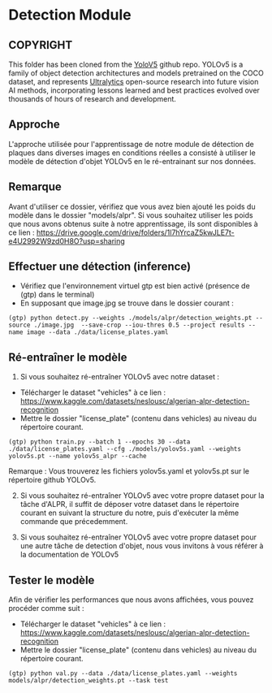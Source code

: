 # Detection Module

## COPYRIGHT
This folder has been cloned from the [YoloV5](https://github.com/ultralytics/yolov5) github repo. YOLOv5 is a family of object detection architectures and models pretrained on the COCO dataset, and represents [Ultralytics](https://ultralytics.com) open-source research into future vision AI methods, incorporating lessons learned and best practices evolved over thousands of hours of research and development.

## Approche
L'approche utilisée pour l'apprentissage de notre module de détection de plaques dans diverses images en conditions réelles a consisté à utiliser le modèle de détection d'objet YOLOv5 en le ré-entrainant sur nos données. 

## **Remarque**
Avant d'utiliser ce dossier, vérifiez que vous avez bien ajouté les poids du modèle dans le dossier "models/alpr". Si vous souhaitez utiliser les poids que nous avons obtenus suite à notre apprentissage, ils sont disponibles à ce lien : https://drive.google.com/drive/folders/1l7hYrcaZ5kwJLE7t-e4U2992W9zd0H8O?usp=sharing


## Effectuer une détection (inference)
- Vérifiez que l'environnement virtuel gtp est bien activé (présence de (gtp) dans le terminal)
- En supposant que image.jpg se trouve dans le dossier courant :

```console
(gtp) python detect.py --weights ./models/alpr/detection_weights.pt --source ./image.jpg  --save-crop --iou-thres 0.5 --project results --name image --data ./data/license_plates.yaml
```

## Ré-entraîner le modèle
1. Si vous souhaitez ré-entraîner YOLOv5 avec notre dataset :

- Télécharger le dataset "vehicles" à ce lien : https://www.kaggle.com/datasets/neslousc/algerian-alpr-detection-recognition
- Mettre le dossier "license_plate" (contenu dans vehicles) au niveau du répertoire courant.

```console
(gtp) python train.py --batch 1 --epochs 30 --data ./data/license_plates.yaml --cfg ./models/yolov5s.yaml --weights yolov5s.pt --name yolov5s_alpr --cache
```

Remarque : Vous trouverez les fichiers yolov5s.yaml et yolov5s.pt sur le répertoire github YOLOv5.

2. Si vous souhaitez ré-entraîner YOLOv5 avec votre propre dataset pour la tâche d'ALPR, il suffit de déposer votre dataset dans le répertoire courant en suivant la structure du notre, puis d'exécuter la même commande que précedemment.

3. Si vous souhaitez ré-entraîner YOLOv5 avec votre propre dataset pour une autre tâche de detection d'objet, nous vous invitons à vous référer à la documentation de YOLOv5

## Tester le modèle 
Afin de vérifier les performances que nous avons affichées, vous pouvez procéder comme suit :

- Télécharger le dataset "vehicles" à ce lien : https://www.kaggle.com/datasets/neslousc/algerian-alpr-detection-recognition
- Mettre le dossier "license_plate" (contenu dans vehicles) au niveau du répertoire courant.

```console
(gtp) python val.py --data ./data/license_plates.yaml --weights models/alpr/detection_weights.pt --task test
```